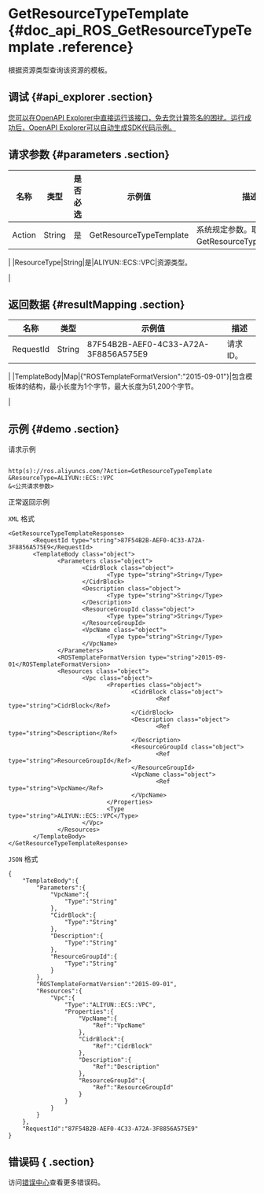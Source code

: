 # GetResourceTypeTemplate {#doc_api_ROS_GetResourceTypeTemplate .reference}

根据资源类型查询该资源的模板。

## 调试 {#api_explorer .section}

[您可以在OpenAPI Explorer中直接运行该接口，免去您计算签名的困扰。运行成功后，OpenAPI Explorer可以自动生成SDK代码示例。](https://api.aliyun.com/#product=ROS&api=GetResourceTypeTemplate&type=RPC&version=2019-09-10)

## 请求参数 {#parameters .section}

|名称|类型|是否必选|示例值|描述|
|--|--|----|---|--|
|Action|String|是|GetResourceTypeTemplate|系统规定参数。取值：GetResourceTypeTemplate。

 |
|ResourceType|String|是|ALIYUN::ECS::VPC|资源类型。

 |

## 返回数据 {#resultMapping .section}

|名称|类型|示例值|描述|
|--|--|---|--|
|RequestId|String|87F54B2B-AEF0-4C33-A72A-3F8856A575E9|请求ID。

 |
|TemplateBody|Map|\{"ROSTemplateFormatVersion":"2015-09-01"\}|包含模板体的结构，最小长度为1个字节，最大长度为51,200个字节。

 |

## 示例 {#demo .section}

请求示例

``` {#request_demo}

http(s)://ros.aliyuncs.com/?Action=GetResourceTypeTemplate
&ResourceType=ALIYUN::ECS::VPC
&<公共请求参数>

```

正常返回示例

`XML` 格式

``` {#xml_return_success_demo}
<GetResourceTypeTemplateResponse>
       <RequestId type="string">87F54B2B-AEF0-4C33-A72A-3F8856A575E9</RequestId>
       <TemplateBody class="object">
              <Parameters class="object">
                     <CidrBlock class="object">
                            <Type type="string">String</Type>
                     </CidrBlock>
                     <Description class="object">
                            <Type type="string">String</Type>
                     </Description>
                     <ResourceGroupId class="object">
                            <Type type="string">String</Type>
                     </ResourceGroupId>
                     <VpcName class="object">
                            <Type type="string">String</Type>
                     </VpcName>
              </Parameters>
              <ROSTemplateFormatVersion type="string">2015-09-01</ROSTemplateFormatVersion>
              <Resources class="object">
                     <Vpc class="object">
                            <Properties class="object">
                                   <CidrBlock class="object">
                                          <Ref type="string">CidrBlock</Ref>
                                   </CidrBlock>
                                   <Description class="object">
                                          <Ref type="string">Description</Ref>
                                   </Description>
                                   <ResourceGroupId class="object">
                                          <Ref type="string">ResourceGroupId</Ref>
                                   </ResourceGroupId>
                                   <VpcName class="object">
                                          <Ref type="string">VpcName</Ref>
                                   </VpcName>
                            </Properties>
                            <Type type="string">ALIYUN::ECS::VPC</Type>
                     </Vpc>
              </Resources>
       </TemplateBody>
</GetResourceTypeTemplateResponse>
```

`JSON` 格式

``` {#json_return_success_demo}
{
	"TemplateBody":{
		"Parameters":{
			"VpcName":{
				"Type":"String"
			},
			"CidrBlock":{
				"Type":"String"
			},
			"Description":{
				"Type":"String"
			},
			"ResourceGroupId":{
				"Type":"String"
			}
		},
		"ROSTemplateFormatVersion":"2015-09-01",
		"Resources":{
			"Vpc":{
				"Type":"ALIYUN::ECS::VPC",
				"Properties":{
					"VpcName":{
						"Ref":"VpcName"
					},
					"CidrBlock":{
						"Ref":"CidrBlock"
					},
					"Description":{
						"Ref":"Description"
					},
					"ResourceGroupId":{
						"Ref":"ResourceGroupId"
					}
				}
			}
		}
	},
	"RequestId":"87F54B2B-AEF0-4C33-A72A-3F8856A575E9"
}
```

## 错误码 { .section}

访问[错误中心](https://error-center.alibabacloud.com/status/product/ROS)查看更多错误码。

